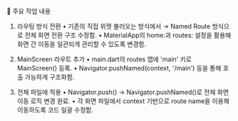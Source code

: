 🔧 주요 작업 내용

1. 라우팅 방식 전환
	•	기존의 직접 위젯 불러오는 방식에서 → Named Route 방식으로 전체 화면 전환 구조 수정함.
	•	MaterialApp의 home:과 routes: 설정을 활용해 화면 간 이동을 일관되게 관리할 수 있도록 변경함.

2. MainScreen 라우트 추가
	•	main.dart의 routes 맵에 'main' 키로 MainScreen() 등록.
	•	Navigator.pushNamed(context, '/main') 등을 통해 호출 가능하게 구조화함.

3. 전체 파일에 적용
	•	Navigator.push() → Navigator.pushNamed()로 전체 화면 이동 로직 변경 완료.
	•	각 화면 파일에서 context 기반으로 route name을 이용해 이동하도록 코드 일괄 수정함.
